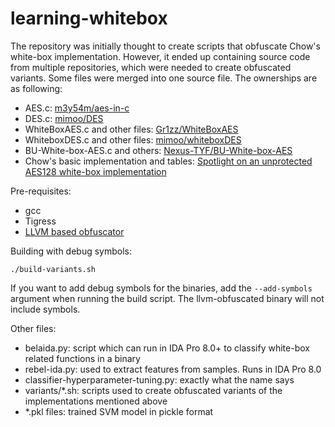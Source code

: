 # learning-whitebox

The repository was initially thought to create scripts that obfuscate Chow's white-box implementation. However, it ended up containing source code from multiple repositories, which were needed to create obfuscated variants. Some files were merged into one source file. The ownerships are as following:
* AES.c: [m3y54m/aes-in-c](https://github.com/m3y54m/aes-in-c)
* DES.c: [mimoo/DES](https://github.com/mimoo/DES)
* WhiteBoxAES.c and other files: [Gr1zz/WhiteBoxAES](https://github.com/Gr1zz/WhiteBoxAES)
* WhiteboxDES.c and other files: [mimoo/whiteboxDES](https://github.com/mimoo/whiteboxDES)
* BU-White-box-AES.c and others: [Nexus-TYF/BU-White-box-AES](https://github.com/Nexus-TYF/BU-White-box-AES)
* Chow's basic implementation and tables: [Spotlight on an unprotected AES128 white-box implementation](https://doar-e.github.io/blog/2015/02/08/spotlight-on-an-unprotected-aes128-whitebox-implementation/)

Pre-requisites:
* gcc
* Tigress
* [LLVM based obfuscator](https://github.com/Deniskore/llvm)

Building with debug symbols:
```
./build-variants.sh
```

If you want to add debug symbols for the binaries, add the `--add-symbols` argument when running the build script. The llvm-obfuscated binary will not include symbols.

Other files:
* belaida.py: script which can run in IDA Pro 8.0+ to classify white-box related functions in a binary
* rebel-ida.py: used to extract features from samples. Runs in IDA Pro 8.0
* classifier-hyperparameter-tuning.py: exactly what the name says
* variants/*.sh: scripts used to create obfuscated variants of the implementations mentioned above
* *.pkl files: trained SVM model in pickle format

